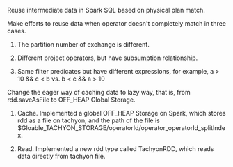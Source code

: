 Reuse intermediate data in Spark SQL based on physical plan match.

Make efforts to reuse data when operator doesn't completely match in three cases.

1. The partition number of exchange is different.

2. Different project operators, but have subsumption relationship. 

3. Same filter predicates but have different expressions, for example, a > 10 && c < b vs.  b < c && a > 10

Change the eager way of caching data to lazy way, that is, from rdd.saveAsFile to OFF_HEAP Global Storage.

1. Cache. Implemented a global OFF_HEAP Storage on Spark, which stores rdd as a file on tachyon, and the path of the file is $Gloable_TACHYON_STORAGE/operatorId/operator_operatorId_splitIndex.

2. Read. Implemented a new rdd type called TachyonRDD, which reads data directly from tachyon file.
